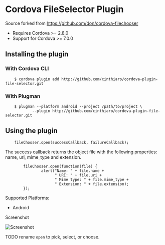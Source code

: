 # Cordova FileSelector Plugin

Source forked from https://github.com/don/cordova-filechooser

- Requires Cordova >= 2.8.0
- Support for Cordova >= 7.0.0

## Installing the plugin

### With Cordova CLI

        $ cordova plugin add http://github.com/cinthiaro/cordova-plugin-file-selector.git

### With Plugman

        $ plugman --platform android --project /path/to/project \
                --plugin http://github.com/cinthiaro/cordova-plugin-file-selector.git

## Using the plugin

        fileChooser.open(successCallback, failureCallback);

The success callback returns the object file with the following properties: name, uri, mime_type and extension.

```
        fileChooser.open(function(file) {
                alert("Name: " + file.name +
                      " URI: " + file.uri +
                      " Mime type: " + file.mime_type +
                      " Extension: " + file.extension);
        });

```

Supported Platforms:
- Android
	
Screenshot

![Screenshot](filechooser.png "Screenshot")

TODO rename `open` to pick, select, or choose.
